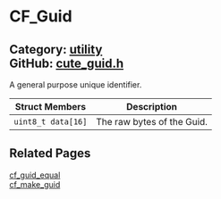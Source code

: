 [](../header.md ':include')

# CF_Guid

Category: [utility](https://github.com/RandyGaul/cute_framework/blob/master/docs/api_reference?id=utility)  
GitHub: [cute_guid.h](https://github.com/RandyGaul/cute_framework/blob/master/include/cute_guid.h)  
---

A general purpose unique identifier.

Struct Members | Description
--- | ---
`uint8_t data[16]` | The raw bytes of the Guid.

## Related Pages

[cf_guid_equal](https://github.com/RandyGaul/cute_framework/blob/master/docs/utility/cf_guid_equal.md)  
[cf_make_guid](https://github.com/RandyGaul/cute_framework/blob/master/docs/utility/cf_make_guid.md)  
